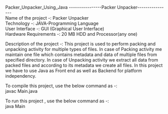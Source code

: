 Packer_Unpacker_Using_Java 
----------------Packer Unpacker----------------  
Name of the project -: Packer Unpacker  
Technology -: JAVA-Programming Language  
User Interface -: GUI (Graphical User Interface)  
Hardware Requirements -: 20 MB HDD and Processor(any one)  

Description of the project -: This project is used to perform packing and unpacking activity for multiple types of files. In case of Packing activity me maintain one file which contains metadata and data of multiple files from specified directory. In case of Unpacking activity we extract all data from packed files and according to its metadata we create all files. In this project we have to use Java as Front end as well as Backend for platform independency.  

To compile this project, use the below command as -:  
javac Main.java  

To run this project , use the below command as -:  
java Main
